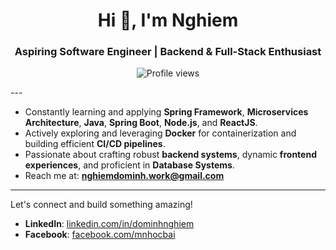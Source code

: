 <div align="center">
  <h1>Hi 👋, I'm Nghiem</h1>
  <h3>Aspiring Software Engineer | Backend & Full-Stack Enthusiast</h3>
  
  <p>
    <img src="https://komarev.com/ghpvc/?username=dominhnghiem&label=Profile%20views&color=0e75b6&style=flat" alt="Profile views" />
  </p>
</div>
---

- Constantly learning and applying **Spring Framework**, **Microservices Architecture**, **Java**, **Spring Boot**, **Node.js**, and **ReactJS**.
- Actively exploring and leveraging **Docker** for containerization and building efficient **CI/CD pipelines**.
- Passionate about crafting robust **backend systems**, dynamic **frontend experiences**, and proficient in **Database Systems**.
- Reach me at: **nghiemdominh.work@gmail.com**
---

Let's connect and build something amazing!

* **LinkedIn**: [linkedin.com/in/dominhnghiem](https://linkedin.com/in/dominhnghiem)
* **Facebook**: [facebook.com/mnhocbai](https://www.facebook.com/mnhocbai)
